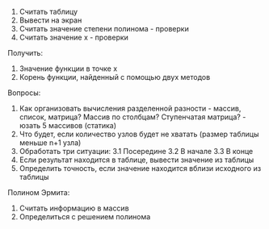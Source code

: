 1. Считать таблицу
2. Вывести на экран
3. Считать значение степени полинома - проверки
4. Считать значение х - проверки


Получить:
1. Значение функции в точке х
2. Корень функции, найденный с помощью двух методов



Вопросы:
1. Как организовать вычисления разделенной разности - массив, список, матрица?
Массив по столбцам? Ступенчатая матрица? - юзать 5 массивов (статика)
2. Что будет, если количество узлов будет не хватать (размер таблицы меньше n+1 узла)
3. Обработать три ситуации:
	3.1 Посередине
	3.2 В начале
	3.3 В конце
4. Если результат находится в таблице, вывести значение из таблицы
5. Определить точность, если значение находится вблизи исходного из таблицы

Полином Эрмита:
1. Считать информацию в массив
2. Определиться с решением полинома

